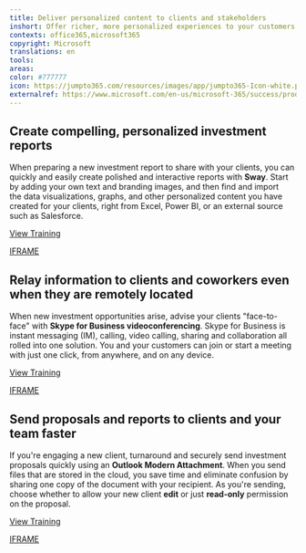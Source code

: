 ```yaml
---
title: Deliver personalized content to clients and stakeholders
inshort: Offer richer, more personalized experiences to your customers and other stakeholders, to solidify existing relationships and more efficiently develop new ones.
contexts: office365,microsoft365
copyright: Microsoft
translations: en
tools: 
areas: 
color: #777777
icon: https://jumpto365.com/resources/images/app/jumpto365-Icon-white.png
externalref: https://www.microsoft.com/en-us/microsoft-365/success/productivitylibrary/deliver-personalized-content-to-clients-and-stakeholders
---
```


## Create compelling, personalized investment reports

When preparing a new investment report to share with your clients, you can quickly and easily create polished and interactive reports with **Sway**. Start by adding your own text and branding images, and then find and import the data visualizations, graphs, and other personalized content you have created for your clients, right from Excel, Power BI, or an external source such as Salesforce. 

[View Training](https://support.office.com/en-US/article/Getting-Started-with-Sway-2076C468-63F4-4A89-AE5F-424796714A8A)

[IFRAME](https://www.microsoft.com/en-us/videoplayer/embed/RE1TBSV)

## Relay information to clients and coworkers even when they are remotely located

When new investment opportunities arise, advise your clients "face-to-face" with **Skype for Business videoconferencing**. Skype for Business is instant messaging (IM), calling, video calling, sharing and collaboration all rolled into one solution. You and your customers can join or start a meeting with just one click, from anywhere, and on any device.

[View Training](https://support.office.com/en-US/article/Make-and-receive-a-video-call-using-Skype-for-Business-abf62493-670f-4b0d-b2cf-fe03b49caf42)

[IFRAME](https://www.microsoft.com/en-us/videoplayer/embed/RE1UKbl)

## Send proposals and reports to clients and your team faster

If you're engaging a new client, turnaround and securely send investment proposals quickly using an **Outlook Modern Attachment**. When you send files that are stored in the cloud, you save time and eliminate confusion by sharing one copy of the document with your recipient. As you're sending, choose whether to allow your new client **edit** or just **read-only** permission on the proposal.

[View Training](https://support.office.com/en-US/article/Smarter-attachments-1640e4ed-5322-4145-8798-cbf16ca3773e)

[IFRAME](https://www.microsoft.com/en-us/videoplayer/embed/RE1Tugl)

